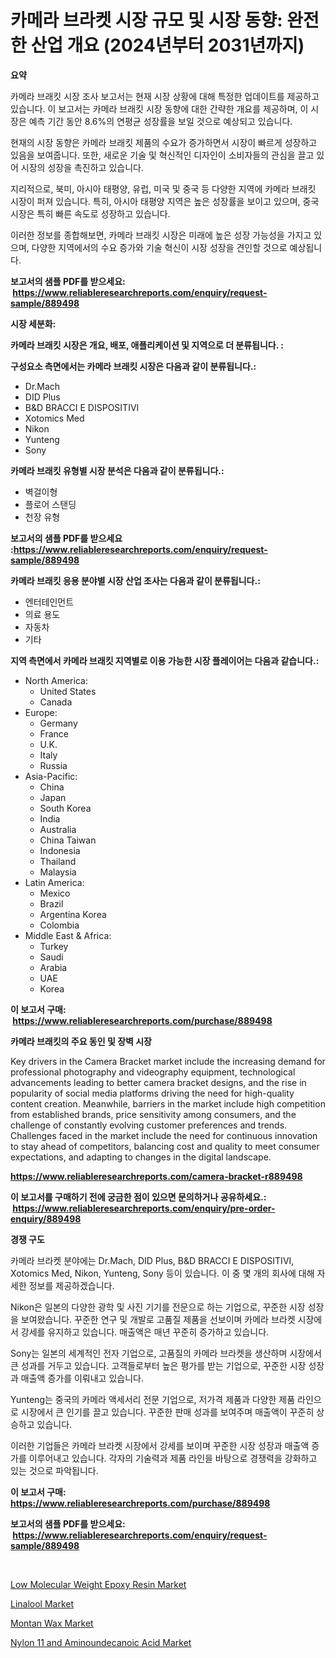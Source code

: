 <p><h1>카메라 브라켓 시장 규모 및 시장 동향: 완전한 산업 개요 (2024년부터 2031년까지)</h1></p><p><strong>요약</strong></p>
<p><p>카메라 브래킷 시장 조사 보고서는 현재 시장 상황에 대해 특정한 업데이트를 제공하고 있습니다. 이 보고서는 카메라 브래킷 시장 동향에 대한 간략한 개요를 제공하며, 이 시장은 예측 기간 동안 8.6%의 연평균 성장률을 보일 것으로 예상되고 있습니다. </p><p>현재의 시장 동향은 카메라 브래킷 제품의 수요가 증가하면서 시장이 빠르게 성장하고 있음을 보여줍니다. 또한, 새로운 기술 및 혁신적인 디자인이 소비자들의 관심을 끌고 있어 시장의 성장을 촉진하고 있습니다.</p><p>지리적으로, 북미, 아시아 태평양, 유럽, 미국 및 중국 등 다양한 지역에 카메라 브래킷 시장이 퍼져 있습니다. 특히, 아시아 태평양 지역은 높은 성장률을 보이고 있으며, 중국 시장은 특히 빠른 속도로 성장하고 있습니다.</p><p>이러한 정보를 종합해보면, 카메라 브래킷 시장은 미래에 높은 성장 가능성을 가지고 있으며, 다양한 지역에서의 수요 증가와 기술 혁신이 시장 성장을 견인할 것으로 예상됩니다.</p></p>
<p><strong>보고서의 샘플 PDF를 받으세요: &nbsp;<a href="https://www.reliableresearchreports.com/enquiry/request-sample/889498">https://www.reliableresearchreports.com/enquiry/request-sample/889498</a></strong></p>
<p><strong>시장 세분화:</strong></p>
<p><strong> 카메라 브래킷 시장은 개요, 배포, 애플리케이션 및 지역으로 더 분류됩니다. :</strong></p>
<p><strong>구성요소 측면에서는 카메라 브래킷 시장은 다음과 같이 분류됩니다.:</strong></p>
<p><ul><li>Dr.Mach</li><li>DID Plus</li><li>B&D BRACCI E DISPOSITIVI</li><li>Xotomics Med</li><li>Nikon</li><li>Yunteng</li><li>Sony</li></ul></p>
<p><strong> 카메라 브래킷 유형별 시장 분석은 다음과 같이 분류됩니다.:</strong></p>
<p><ul><li>벽걸이형</li><li>플로어 스탠딩</li><li>천장 유형</li></ul></p>
<p><strong>보고서의 샘플 PDF를 받으세요 :<a href="https://www.reliableresearchreports.com/enquiry/request-sample/889498">https://www.reliableresearchreports.com/enquiry/request-sample/889498</a></strong></p>
<p><strong> 카메라 브래킷 응용 분야별 시장 산업 조사는 다음과 같이 분류됩니다.:</strong></p>
<p><ul><li>엔터테인먼트</li><li>의료 용도</li><li>자동차</li><li>기타</li></ul></p>
<p><strong>지역 측면에서 카메라 브래킷 지역별로 이용 가능한 시장 플레이어는 다음과 같습니다.:</strong></p>
<p><ul>
    <li>
        North America:
        <ul>
            <li>United States</li>
            <li>Canada</li>
        </ul>
    </li>
    <li>
        Europe:
        <ul>
            <li>Germany</li>
            <li>France</li>
            <li>U.K.</li>
            <li>Italy</li>
            <li>Russia</li>
        </ul>
    </li>
    <li>
        Asia-Pacific:
        <ul>
            <li>China</li>
            <li>Japan</li>
            <li>South Korea</li>
            <li>India</li>
            <li>Australia</li>
            <li>China Taiwan</li>
            <li>Indonesia</li>
            <li>Thailand</li>
            <li>Malaysia</li>
        </ul>
    </li>
    <li>
        Latin America:
        <ul>
            <li>Mexico</li>
            <li>Brazil</li>
            <li>Argentina Korea</li>
            <li>Colombia</li>
        </ul>
    </li>
    <li>
        Middle East & Africa:
        <ul>
            <li>Turkey</li>
            <li>Saudi</li>
            <li>Arabia</li>
            <li>UAE</li>
            <li>Korea</li>
        </ul>
    </li>
    </ul></p>
<p><strong>이 보고서 구매: &nbsp;<a href="https://www.reliableresearchreports.com/purchase/889498">https://www.reliableresearchreports.com/purchase/889498</a></strong></p>
<p><strong>카메라 브래킷의 주요 동인 및 장벽 시장</strong></p>
<p><p>Key drivers in the Camera Bracket market include the increasing demand for professional photography and videography equipment, technological advancements leading to better camera bracket designs, and the rise in popularity of social media platforms driving the need for high-quality content creation. Meanwhile, barriers in the market include high competition from established brands, price sensitivity among consumers, and the challenge of constantly evolving customer preferences and trends. Challenges faced in the market include the need for continuous innovation to stay ahead of competitors, balancing cost and quality to meet consumer expectations, and adapting to changes in the digital landscape.</p></p>
<p><strong><a href="https://www.reliableresearchreports.com/camera-bracket-r889498">https://www.reliableresearchreports.com/camera-bracket-r889498</a></strong></p>
<p><strong>이 보고서를 구매하기 전에 궁금한 점이 있으면 문의하거나 공유하세요.: &nbsp;<a href="https://www.reliableresearchreports.com/enquiry/pre-order-enquiry/889498">https://www.reliableresearchreports.com/enquiry/pre-order-enquiry/889498</a></strong></p>
<p><strong>경쟁 구도</strong></p>
<p><p>카메라 브라켓 분야에는 Dr.Mach, DID Plus, B&D BRACCI E DISPOSITIVI, Xotomics Med, Nikon, Yunteng, Sony 등이 있습니다. 이 중 몇 개의 회사에 대해 자세한 정보를 제공하겠습니다.</p><p>Nikon은 일본의 다양한 광학 및 사진 기기를 전문으로 하는 기업으로, 꾸준한 시장 성장을 보여왔습니다. 꾸준한 연구 및 개발로 고품질 제품을 선보이며 카메라 브라켓 시장에서 강세를 유지하고 있습니다. 매출액은 매년 꾸준히 증가하고 있습니다.</p><p>Sony는 일본의 세계적인 전자 기업으로, 고품질의 카메라 브라켓을 생산하며 시장에서 큰 성과를 거두고 있습니다. 고객들로부터 높은 평가를 받는 기업으로, 꾸준한 시장 성장과 매출액 증가를 이뤄내고 있습니다.</p><p>Yunteng는 중국의 카메라 액세서리 전문 기업으로, 저가격 제품과 다양한 제품 라인으로 시장에서 큰 인기를 끌고 있습니다. 꾸준한 판매 성과를 보여주며 매출액이 꾸준히 상승하고 있습니다.</p><p>이러한 기업들은 카메라 브라켓 시장에서 강세를 보이며 꾸준한 시장 성장과 매출액 증가를 이루어내고 있습니다. 각자의 기술력과 제품 라인을 바탕으로 경쟁력을 강화하고 있는 것으로 파악됩니다.</p></p>
<p><strong>이 보고서 구매: &nbsp; <a href="https://www.reliableresearchreports.com/purchase/889498">https://www.reliableresearchreports.com/purchase/889498</a></strong></p>
<p><strong>보고서의 샘플 PDF를 받으세요: &nbsp;<a href="https://www.reliableresearchreports.com/enquiry/request-sample/889498">https://www.reliableresearchreports.com/enquiry/request-sample/889498</a></strong><strong></strong></p>
<p>&nbsp;</p>
<p><p><a href="https://www.linkedin.com/pulse/low-molecular-weight-epoxy-resin-market-analysis-size-juvde?trackingId=yvIELd1%2BBM817UB59kzgMg%3D%3D">Low Molecular Weight Epoxy Resin Market</a></p><p><a href="https://github.com/kufem1/Market-Research-Report-List-2/blob/main/linalool-market.md">Linalool Market</a></p><p><a href="https://github.com/singletonthaxterkelliehr2df/Market-Research-Report-List-2/blob/main/montan-wax-market.md">Montan Wax Market</a></p><p><a href="https://www.linkedin.com/pulse/nylon-11-aminoundecanoic-acid-market-analysis-examines-kncte?trackingId=PbQ%2B9qsrhClletBnGPJsKQ%3D%3D">Nylon 11 and Aminoundecanoic Acid Market</a></p></p>